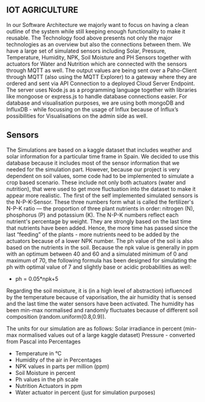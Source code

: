 ## IOT AGRICULTURE

In our Software Architecture we majorly want to focus on having a clean outline of the system while still keeping enough functionality to make it reusable. The Technology food above presents not only the major technologies as an overview but also the connections between them. 
We have a large set of simulated sensors including Solar, Pressure, Temperature, Humidity, NPK, Soil Moisture and PH Sensors together with actuators for Water and Nutrition which are connected with the sensors through MQTT as well. 
The output values are being sent over a Paho-Client through MQTT (also using the MQTT Explorer) to a gateway where they are ordered and sent via API Connection to a deployed Cloud Server Endpoint. 
The server uses Node.js as a programming language together with libraries like mongoose or express.js to handle database connections easier. 
For database and visualisation purposes, we are using both mongoDB and InfluxDB - while focussing on the usage of Influx because of Influx’s possibilities for Visualisations on the admin side as well.

## Sensors

The Simulations are based on a kaggle dataset that includes weather and solar information for a particular time frame in Spain. We decided to use this database because it includes most of the sensor information that we needed for the simulation part. However, because our project is very dependent on soil values, some code had to be implemented to simulate a crop based scenario. 
These include not only both actuators (water and nutrition), that were used to get more fluctuation into the dataset to make it appear more realistic. The first of the self implemented simulated sensors is the N-P-K-Sensor. 
These three numbers form what is called the fertilizer's N-P-K ratio — the proportion of three plant nutrients in order: nitrogen (N), phosphorus (P) and potassium (K). The N-P-K numbers reflect each nutrient's percentage by weight. They are strongly based on the last time that nutrients have been added. Hence, the more time has passed since the last “feeding” of the plants - more nutrients need to be added by the actuators because of a lower NPK number. 
The ph value of the soil is also based on the nutrients in the soil. Because the npk value is generally in ppm with an optimum between 40 and 60 and a simulated minimum of 0 and maximum of 70, the following formula has been designed for simulating the ph with optimal value of 7 and slightly base or acidic probabilities as well: 

- ph = 0.05*npk+5

Regarding the soil moisture, it is (in a high level of abstraction) influenced by the temperature because of vaporisation, the air humidity that is sensed and the last time the water sensors have been activated. The humidity has been min-max normalised and randomly fluctuates because of different soil composition (random.uniform(0.8,0.9)).



The units for our simulation are as follows: 
Solar irradiance in percent (min-max normalised values out of a large kaggle dataset)
Pressure - converted from Pascal into Percentages
- Temperature in °C 
- Humidity of the air in Percentages
- NPK values in parts per million (ppm)
- Soil Moisture in percent
- Ph values in the ph scale 
- Nutrition Actuators in ppm
- Water actuator in percent (just for simulation purposes)


